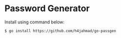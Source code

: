 # Password Generator

Install using command below:

`$ go install https://github.com/h4jahmad/go-passgen`
